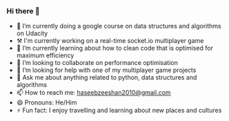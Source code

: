### Hi there 👋

- 🔭 I’m currently doing a google course on data structures and algorithms on Udacity
- ⚒ I'm currently working on a real-time socket.io multiplayer game
- 🌱 I’m currently learning about how to clean code that is optimised for maximum efficiency
- 👯 I’m looking to collaborate on performance optimisation
- 🤔 I’m looking for help with one of my multiplayer game projects
- 💬 Ask me about anything related to python, data structures and algorithms
- 📫 How to reach me: haseebzeeshan2010@gmail.com
- 😄 Pronouns: He/Him
- ⚡ Fun fact: I enjoy travelling and learning about new places and cultures
